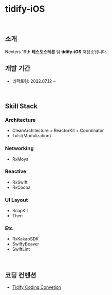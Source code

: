 # tidify-iOS

<br>

## 소개

Nexters 19th **테스토스테론** 팀 **tidify-iOS** 저장소입니다.

## 개발 기간
- 리팩토링: 2022.07.12 ~

<br>

## Skill Stack

### Architecture
- CleanArchitecture + ReactorKit + Coordinator
- Tuist(Modulization)

### Networking
- RxMoya

### Reactive
- RxSwift
- RxCocoa

### UI Layout
- SnapKit
- Then

### Etc
- RxKakaoSDK
- SwiftyBeaver
- SwiftLint



<br>

## 코딩 컨벤션

- [Tidify Coding Convetion](https://github.com/Nexters/tidify-iOS/wiki/Tidify-Coding-Convention)

